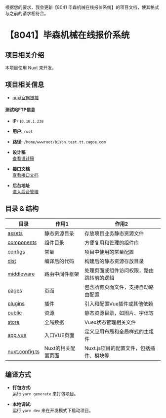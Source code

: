 根据您的要求，我会更新【8041 毕森机械在线报价系统】的项目文档，使其格式与之前的请求相符合。

# 【8041】毕森机械在线报价系统

## 项目相关介绍

本项目使用 Nuxt 来开发。

## 项目相关信息

- [nuxt官网链接](https://nuxt.com.cn/)

#### 测试站FTP信息

- **IP:** `10.10.1.238`
- **用户:** `root`
- **路径:** `/home/wwwroot/bison.test.tt.cagoe.com`

- **设计稿**  
  [查看设计稿](https://mastergo.com/file/96985888685927?page_id=207%3A63330)

- **接口文档**  
  [查看接口文档](https://cagoe.yuque.com/wtm65r/sn9bl2/rev1e83iqxvi6n6p)

- **后台地址**  
  [进入后台管理](http://bison.test.tt.cagoe.com/Cg/VueManage/Default.html?SysName=javaframework)

## 目录 & 结构

| 目录        | 作用1               | 作用2                                              |
| ----------- | ------------------- | -------------------------------------------------- |
| [assets](./assets/README.md)      | 静态资源目录        | 存放项目业务静态资源文件                           |
| [components](./components/README.md)  | 组件目录            | 方便复用和管理的组件库                             |
| [configs](./configs/README.md)    | 常量                | 项目中使用的常量配置                               |
| [dist](./dist)                    | 编译后的代码         | 构建后的静态资源存放目录                           |
| [middleware](./middleware/README.md) | 路由中间件框架    | 处理页面或组件访问权限，路由跳转前的逻辑            |
| [pages](./pages/README.md)        | 页面                | 包含所有页面文件，支持自动路由配置                 |
| [plugins](./plugins/README.md)    | 插件                | 引入和配置Vue插件或其他依赖                         |
| [public](./public)                | 资源                | 静态资源目录，如图片、字体等                        |
| [store](./store/README.md)        | 全局数据            | Vuex状态管理相关文件                               |
| [app.vue](./app.vue)              | 入口VUE页面         | 定义应用布局和全局样式的主组件                      |
| [nuxt.config.ts](./nuxt.config.ts)| Nuxt的相关配置页面  | Nuxt.js项目的配置文件，包括插件、模块等             |

## 编译方式

- **打包方式:**  
  运行 `yarn generate` 来打包项目。

- **本地调试:**  
  运行 `yarn dev` 来在开发模式下启动项目。
